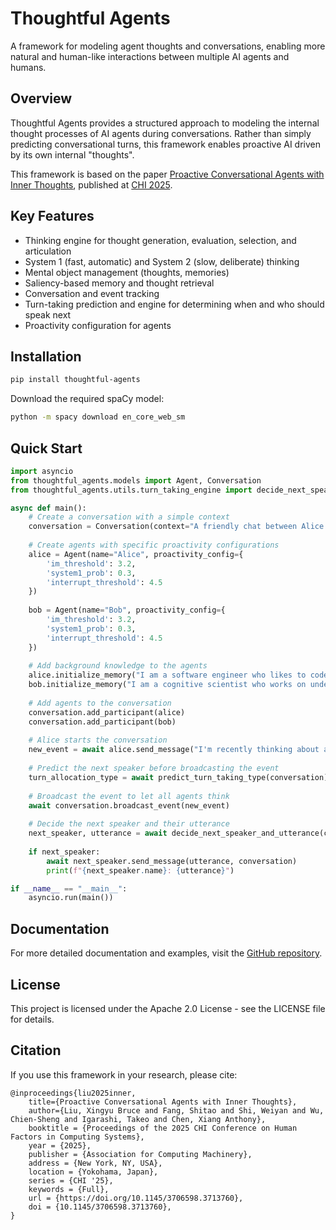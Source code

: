 # Thoughtful Agents

A framework for modeling agent thoughts and conversations, enabling more natural and human-like interactions between multiple AI agents and humans.

## Overview

Thoughtful Agents provides a structured approach to modeling the internal thought processes of AI agents during conversations. Rather than simply predicting conversational turns, this framework enables proactive AI driven by its own internal "thoughts".

This framework is based on the paper [Proactive Conversational Agents with Inner Thoughts](https://arxiv.org/pdf/2501.00383), published at [CHI 2025](https://doi.org/10.1145/3706598.3713760).

## Key Features

- Thinking engine for thought generation, evaluation, selection, and articulation
- System 1 (fast, automatic) and System 2 (slow, deliberate) thinking
- Mental object management (thoughts, memories)
- Saliency-based memory and thought retrieval
- Conversation and event tracking
- Turn-taking prediction and engine for determining when and who should speak next
- Proactivity configuration for agents

## Installation

```bash
pip install thoughtful-agents
```

Download the required spaCy model:

```bash
python -m spacy download en_core_web_sm
```

## Quick Start

```python
import asyncio
from thoughtful_agents.models import Agent, Conversation
from thoughtful_agents.utils.turn_taking_engine import decide_next_speaker_and_utterance, predict_turn_taking_type

async def main():
    # Create a conversation with a simple context
    conversation = Conversation(context="A friendly chat between Alice and Bob.")
    
    # Create agents with specific proactivity configurations
    alice = Agent(name="Alice", proactivity_config={
        'im_threshold': 3.2, 
        'system1_prob': 0.3,
        'interrupt_threshold': 4.5
    })
    
    bob = Agent(name="Bob", proactivity_config={
        'im_threshold': 3.2,
        'system1_prob': 0.3,
        'interrupt_threshold': 4.5
    })
    
    # Add background knowledge to the agents
    alice.initialize_memory("I am a software engineer who likes to code.")
    bob.initialize_memory("I am a cognitive scientist who works on understanding the human mind.")
    
    # Add agents to the conversation
    conversation.add_participant(alice)
    conversation.add_participant(bob)
    
    # Alice starts the conversation
    new_event = await alice.send_message("I'm recently thinking about adopting a cat. What do you think about this?", conversation)
    
    # Predict the next speaker before broadcasting the event
    turn_allocation_type = await predict_turn_taking_type(conversation)
    
    # Broadcast the event to let all agents think
    await conversation.broadcast_event(new_event)
    
    # Decide the next speaker and their utterance
    next_speaker, utterance = await decide_next_speaker_and_utterance(conversation)
    
    if next_speaker:
        await next_speaker.send_message(utterance, conversation)
        print(f"{next_speaker.name}: {utterance}")

if __name__ == "__main__":
    asyncio.run(main())
```

## Documentation

For more detailed documentation and examples, visit the [GitHub repository](https://github.com/liubruce/thoughtful-agents).

## License

This project is licensed under the Apache 2.0 License - see the LICENSE file for details.

## Citation

If you use this framework in your research, please cite:

```
@inproceedings{liu2025inner,
    title={Proactive Conversational Agents with Inner Thoughts},
    author={Liu, Xingyu Bruce and Fang, Shitao and Shi, Weiyan and Wu, Chien-Sheng and Igarashi, Takeo and Chen, Xiang Anthony},
    booktitle = {Proceedings of the 2025 CHI Conference on Human Factors in Computing Systems},
    year = {2025},
    publisher = {Association for Computing Machinery},
    address = {New York, NY, USA},
    location = {Yokohama, Japan},
    series = {CHI '25},
    keywords = {Full},    
    url = {https://doi.org/10.1145/3706598.3713760},
    doi = {10.1145/3706598.3713760},
}
``` 